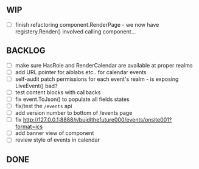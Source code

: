WIP
---
- [ ] finish refactoring component.RenderPage - we now have registery.Render() involved calling component... 

BACKLOG
-------
- [ ] make sure HasRole and RenderCalendar are available at proper realms
- [ ] add URL pointer for aiblabs etc..  for calendar events
- [ ] self-audit patch permissions for each event's realm - is exposing LiveEvent() bad?
- [ ] test content blocks with callbacks 
- [ ] fix event.ToJson() to populate all fields states
- [ ] fix/test the `/events` api
- [ ] add version number to bottom of /events page
- [ ] fix http://127.0.0.1:8888/r/buidlthefuture000/events/onsite001?format=ics
- [ ] add banner view of component
- [ ] review style of events in calendar
 
DONE
-----
